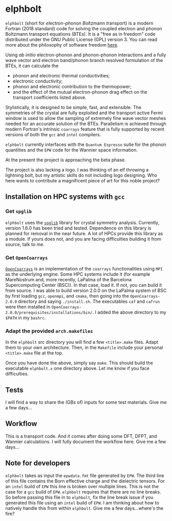 # elphbolt
`elphbolt` (short for *el*ectron-*ph*onon *Bol*tzmann *t*ransport) is a modern Fortran (2018 standard) code for solving the coupled electron and phonon Boltzmann transport equations (BTEs). It is a "free as in freedom" code distributed under the GNU Public License (GPL) version 3. You can read more about the philosophy of software freedom [here](https://www.gnu.org/philosophy/free-sw.en.html).

Using *ab initio* electron-phonon and phonon-phonon interactions and a fully wave vector and electron band/phonon branch resolved formulation of the BTEs, it can calculate the

- phonon and electronic thermal conductivities;
- electronic conductivity;
- phonon and electronic contribution to the thermopower;
- and the effect of the mutual electron-phonon drag effect on the transport coefficients listed above.

Stylistically, it is designed to be simple, fast, and extensible. The symmetries of the crystal are fully exploited and the transport active Fermi window is used to allow the sampling of extremely fine wave vector meshes needed for an accurate solution of the BTEs. Parallelism is achieved through modern Fortran's intrinsic `coarrays` feature that is fully supported by recent versions of both the `gcc` and `intel` compilers.

`elphbolt` currently interfaces with the `Quantum Espresso` suite for the phonon quantities and the `EPW` code for the Wannier space information.

At the present the project is approaching the beta phase.

The project is also lacking a logo. I was thinking of an elf throwing a lightning bolt, but my artistic skills do not including logo designing. Who here wants to contribute a magnificent piece of art for this noble project?

## Installation on HPC systems with `gcc`

### Get `spglib`

`elphbolt` uses the [`spglib`](https://spglib.github.io/spglib/) library for crystal symmetry analysis. Currently, version 1.6.0 has been tried and tested. Dependence on this library is planned for removal in the near future. A lot of HPCs provide this library as a module. If yours does not, and you are facing difficulties building it from source, talk to me.

### Get `OpenCoarrays`

[`OpenCoarrays`](http://www.opencoarrays.org/) is an implementation of the `coarrays` functionalities using `MPI` as the underlying engine. Some HPC systems include it (for example MareNostrum and, more recently, LaPalma of the Barcelona Supercomputing Center (BSC)). In that case, load it. If not, you can build it from source. I was able to build version 2.0.0 on the LaPalma system of BSC by first loading `gcc`, `openmpi`, and `cmake`, then going into the `OpenCoarrays-2.0.0` directory and saying `./install.sh`. The executables `caf` and `cafrun` were then installed in `OpenCoarrays-2.0.0/prerequisites/installations/bin/`. I added the above directory to my `$PATH` in my `bashrc`.

### Adapt the provided `arch.makefiles`

In the `elphbolt` src directory you will find a few `<title>.make` files. Adapt them to your own architecture. Then, in the `Makefile` include your personal `<title>.make` file at the top.

Once you have done the above, simply say `make`. This should build the executable `elphbolt.x` one directory above. Let me know if you face difficulties.

## Tests

I will find a way to share the (GBs of) inputs for some test materials. Give me a few days...

## Workflow

This is a transport code. And it comes after doing some DFT, DFPT, and Wannier calculations. I will fully document the workflow here. Give me a few days...

## Note for developers 

`elphbolt` takes as input the `epwdata.fmt` file generated by `EPW`. The third line of this file contains the Born effective charge and the dielectric tensors. For an `intel` build of `EPW` this line is broken over multiple lines. This is not the case for a `gcc` build of `EPW`. `elphbolt` requires that there are no line breaks. So before passing this file in to `elphbolt`, fix the line break issue if you generated this file using an `intel` build of `EPW`. I am thinking about how to natively handle this from within `elphbolt`. Give me a few days...where's the fire?
